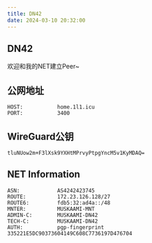 ```yaml
---
title: DN42
date: 2024-03-10 20:32:00
---
```

## DN42

欢迎和我的NET建立Peer~

## 公网地址

```plaintext
HOST:           home.1l1.icu
PORT:           3400
```

## WireGuard公钥

```plaintext
tluNUow2m+F3lXsk9YXHtMPrvyPtpgYncM5v1KyMDAQ=
```

## NET Information

```plaintext
ASN:            AS4242423745
ROUTE:          172.23.126.128/27
ROUTE6:         fdb5:32:ad4a::/48
MNTER:          MUSKAAMI-MNT
ADMIN-C:        MUSKAAMI-DN42
TECH-C:         MUSKAAMI-DN42
AUTH:           pgp-fingerprint 335221E5DC90373604149C608C7736197D476704
```
